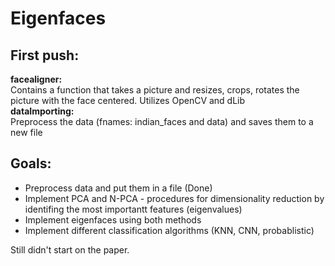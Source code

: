 # Eigenfaces

## First push:
**facealigner:**<br />
  Contains a function that takes a picture and resizes, crops, rotates the picture with the face centered. Utilizes OpenCV and dLib <br />
  **dataImporting:**<br />
  Preprocess the data (fnames: indian_faces and data) and saves them to a new file<br />
 
## Goals:
  * Preprocess data and put them in a file (Done)<br />
  * Implement PCA and N-PCA - procedures for dimensionality reduction by identifing the most importantt features (eigenvalues)<br />
  * Implement eigenfaces using both methods<br />
  * Implement different classification algorithms (KNN, CNN, probablistic)<br />
 
  
Still didn't start on the paper. <br />
